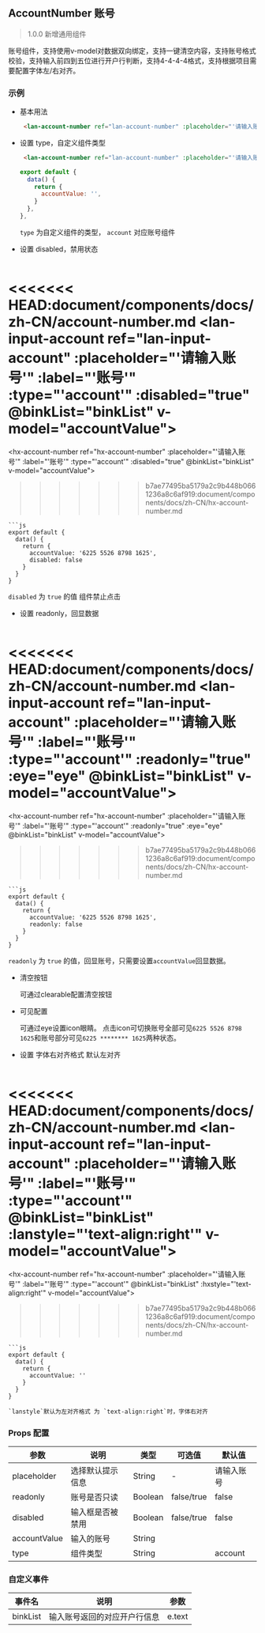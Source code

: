 ## AccountNumber 账号

> 1.0.0 新增通用组件

账号组件，支持使用v-model对数据双向绑定，支持一键清空内容，支持账号格式校验，支持输入前四到五位进行开户行判断，支持4-4-4-4格式，支持根据项目需要配置字体左/右对齐。

### 示例

- 基本用法

  ```html
   <lan-account-number ref="lan-account-number" :placeholder="'请输入账号'" :label="'账号'" :type="'account'" @binkList="binkList" v-model="accountValue"></lan-account-number>
  ```


- 设置 type，自定义组件类型

  ```html
   <lan-account-number ref="lan-account-number" :placeholder="'请输入账号'" :label="'账号'" :type="'account'" @binkList="binkList" v-model="accountValue"></lan-account-number>
  ```
  ```js
  export default {
    data() {
      return {
        accountValue: '',
      }
    },
  },
  ```

  `type` 为自定义组件的类型， `account` 对应账号组件

- 设置 disabled，禁用状态

  ```html
<<<<<<< HEAD:document/components/docs/zh-CN/account-number.md
  <lan-input-account ref="lan-input-account" :placeholder="'请输入账号'" :label="'账号'" :type="'account'" :disabled="true" @binkList="binkList" v-model="accountValue"></lan-input-account>
=======
  <hx-account-number ref="hx-account-number" :placeholder="'请输入账号'" :label="'账号'" :type="'account'" :disabled="true" @binkList="binkList" v-model="accountValue"></hx-account-number>
>>>>>>> b7ae77495ba5179a2c9b448b0661236a8c6af919:document/components/docs/zh-CN/hx-account-number.md
  ```
  ```js
  export default {
    data() {
      return {
        accountValue: '6225 5526 8798 1625',
        disabled: false
      }
    }
  }
  ```

  `disabled` 为 `true` 的值 组件禁止点击

- 设置 readonly，回显数据

  ```html
<<<<<<< HEAD:document/components/docs/zh-CN/account-number.md
  <lan-input-account ref="lan-input-account" :placeholder="'请输入账号'" :label="'账号'" :type="'account'" :readonly="true" :eye="eye" @binkList="binkList" v-model="accountValue"></lan-input-account>
=======
  <hx-account-number ref="hx-account-number" :placeholder="'请输入账号'" :label="'账号'" :type="'account'" :readonly="true" :eye="eye" @binkList="binkList" v-model="accountValue"></hx-account-number>
>>>>>>> b7ae77495ba5179a2c9b448b0661236a8c6af919:document/components/docs/zh-CN/hx-account-number.md
  ```
  ```js
  export default {
    data() {
      return {
        accountValue: '6225 5526 8798 1625',
        readonly: false
      }
    }
  }
  ```

  `readonly` 为 `true` 的值，回显账号，只需要设置`accountValue`回显数据。

- 清空按钮

  可通过clearable配置清空按钮

- 可见配置

  可通过eye设置icon眼睛。
  点击icon可切换账号全部可见`6225 5526 8798 1625`和账号部分可见`6225 ******** 1625`两种状态。

- 设置 字体右对齐格式 默认左对齐

  ```html
<<<<<<< HEAD:document/components/docs/zh-CN/account-number.md
  <lan-input-account ref="lan-input-account" :placeholder="'请输入账号'" :label="'账号'" :type="'account'" @binkList="binkList" 
  :lanstyle="'text-align:right'"  v-model="accountValue"></lan-input-account>
=======
  <hx-account-number ref="hx-account-number" :placeholder="'请输入账号'" :label="'账号'" :type="'account'" @binkList="binkList" 
  :hxstyle="'text-align:right'"  v-model="accountValue"></hx-account-number>
>>>>>>> b7ae77495ba5179a2c9b448b0661236a8c6af919:document/components/docs/zh-CN/hx-account-number.md
  ```
  ```js
  export default {
    data() {
      return {
        accountValue: ''  
      }
    }
  }
  ```
    `lanstyle`默认为左对齐格式 为 `text-align:right`时，字体右对齐 
### Props 配置

| 参数 | 说明 | 类型 | 可选值 | 默认值 |
| - | - | - | - | - |
| placeholder | 选择默认提示信息 | String | - | 请输入账号 |
| readonly | 账号是否只读 | Boolean | false/true | false |
| disabled | 输入框是否被禁用 | Boolean | false/true | false |
| accountValue | 输入的账号 | String |  |  |
| type | 组件类型 | String |  | account |

### 自定义事件

| 事件名 | 说明 | 参数 |
| - | - | - |
| binkList | 输入账号返回的对应开户行信息 | e.text|